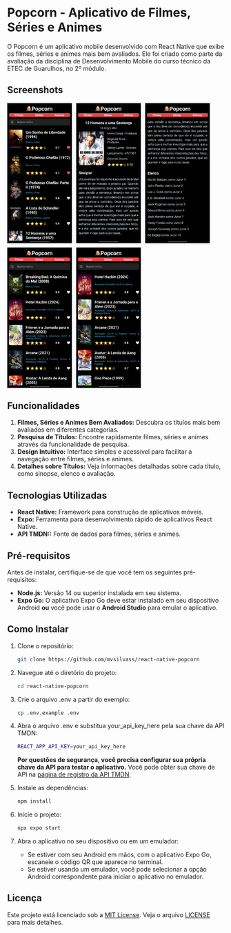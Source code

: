 # Popcorn - Aplicativo de Filmes, Séries e Animes

O Popcorn é um aplicativo mobile desenvolvido com React Native que exibe os filmes, séries e animes mais bem avaliados. Ele foi criado como parte da avaliação da disciplina de Desenvolvimento Mobile do curso técnico da ETEC de Guarulhos, no 2º módulo.

## Screenshots
<div style="display: flex; flex-wrap: wrap; gap: 10px;">
    <img src="./assets/screenshots/moviepage.jpeg" alt="Screenshot da página de filmes" width="150" />
    <img src="./assets/screenshots/mediaDetails (1).jpeg" alt="Screenshot da página detalhes" width="150" />
    <img src="./assets/screenshots/mediaDetails (2).jpeg" alt="Screenshot da página detalhes" width="150" />
    <img src="./assets/screenshots/tvseriespage.jpeg" alt="Screenshot da página de séries" width="150" />
    <img src="./assets/screenshots/animepage.jpeg" alt="Screenshot da página de animes" width="150" />
</div>

## Funcionalidades

1. **Filmes, Séries e Animes Bem Avaliados:** Descubra os títulos mais bem avaliados em diferentes categorias.
2. **Pesquisa de Títulos:** Encontre rapidamente filmes, séries e animes através da funcionalidade de pesquisa.
3. **Design Intuitivo:**  Interface simples e acessível para facilitar a navegação entre filmes, séries e animes.
4. **Detalhes sobre Títulos:**  Veja informações detalhadas sobre cada título, como sinopse, elenco e avaliação.
## Tecnologias Utilizadas

- **React Native:** Framework para construção de aplicativos móveis.
- **Expo:** Ferramenta para desenvolvimento rápido de aplicativos React Native.
- **API TMDN::**  Fonte de dados para filmes, séries e animes.

## Pré-requisitos

Antes de instalar, certifique-se de que você tem os seguintes pré-requisitos:

- **Node.js:** Versão 14 ou superior instalada em seu sistema.
- **Expo Go:** O aplicativo Expo Go deve estar instalado em seu dispositivo Android **ou** você pode usar o **Android Studio** para emular o aplicativo.

## Como Instalar

1. Clone o repositório:
    ```bash
    git clone https://github.com/mvsilvass/react-native-popcorn
    ```
2. Navegue até o diretório do projeto:
    ```bash
    cd react-native-popcorn
    ```
3. Crie o arquivo .env a partir do exemplo:
    ```bash
    cp .env.example .env
    ```
4. Abra o arquivo .env e substitua your_api_key_here pela sua chave da API TMDN:
    ```bash
    REACT_APP_API_KEY=your_api_key_here
    ```
    **Por questões de segurança, você precisa configurar sua própria chave da API para testar o aplicativo.** Você pode obter sua chave de API na [página de registro da API TMDN](https://www.themoviedb.org/settings/api). 
5. Instale as dependências:
    ```bash
    npm install
    ```
6. Inicie o projeto:
    ```bash
    npx expo start
    ```
7. Abra o aplicativo no seu dispositivo ou em um emulador:

   - Se estiver com seu Android em mãos, com o aplicativo Expo Go, escaneie o código QR que aparece no terminal.
   - Se estiver usando um emulador, você pode selecionar a opção Android correspondente para iniciar o aplicativo no emulador.

## Licença

Este projeto está licenciado sob a [MIT License](LICENSE). Veja o arquivo [LICENSE](LICENSE) para mais detalhes.
